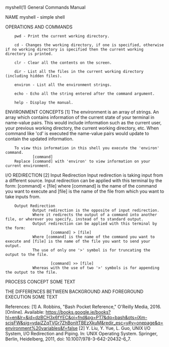 myshell(1)                                                                              General Commands Manual

NAME
        myshell - simple shell

OPERATIONS AND COMMANDS

        pwd - Print the current working directory.

        cd - Changes the working directory, if one is specified, otherwise if no working directory is specified then the current working directory is printed.

        clr - Clear all the contents on the screen.

        dir - List all the files in the current working directory (including hidden files).

        environ - List all the environment strings.

        echo - Echo all the string entered after the command argument.

        help - Display the manual.

ENVIRONMENT CONCEPTS [1]
        The environment is an array of strings. An array which contains information of the current state of your terminal in name-value pairs.
        This would include information such as the current user, your previous working directory, the current working directory, etc.
        When command like 'cd' is executed the name-value pairs would update to contain the updated information. 

        To view this information in this shell you execute the 'environ' command.
                [command]
        Replace [command] with 'environ' to view information on your current environment.

I/O REDIRECTION [2]
        Input Redirection
                Input redirection is taking input from a different source. 
                Input redirection can be applied with this terminal by the form:
                        [command] < [file]
                where [command] is the name of the command you want to execute and [file] is the name of the file from which you want to take inputs from.

        Output Redirection
                Output redirection is the opposite of input redirection.
                Where it redirects the output of a command into another file, or wherever you specify, instead of to standard output.
                Output redirection can be applied with this terminal by the form:
                        [command] > [file]
                Where [command] is the name of the command you want to execute and [file] is the name of the file you want to send your output.
                The use of only one '>' symbol is for truncating the output to the file.
 
                        [command] >> [file]
                Whereas with the use of two '>' symbols is for appending the output to the file.
 
PROCESS CONCEPT
        SOME TEXT

THE DIFFERENCES BETWEEN BACKGROUND AND FOREGROUND EXECUTION
        SOME TEXT


References:
[1] A. Robbins, "Bash Pocket Reference," O'Reilly Media, 2016. [Online]. Available: https://books.google.ie/books?hl=en&lr=&id=dzBCH3x6fYEC&oi=fnd&pg=PT7&dq=bash&ots=iXm-scjsFW&sig=vdaiZZqTVGr7ZhBonItTBEzXkuM&redir_esc=y#v=onepage&q=environment%20variables&f=false
[2] Y. Liu, Y. Yue, L. Guo, UNIX I/O System, I/O Redirection and Piping. In: UNIX Operating System. Springer, Berlin, Heidelberg, 2011, doi: 10.1007/978-3-642-20432-6_7.